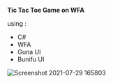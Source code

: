 **Tic Tac Toe Game on WFA**

using : 
 * C#
 * WFA
 * Guna UI
 * Bunifu UI

![Screenshot 2021-07-29 165803](https://user-images.githubusercontent.com/64478989/127505222-4b487c11-666e-412c-8423-dd24a1fc931d.jpg)

